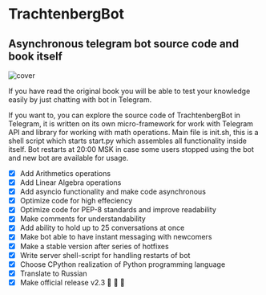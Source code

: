 # TrachtenbergBot
## Asynchronous telegram bot source code and book itself

![cover](https://github.com/vadimfedulov395/trachtenberg-sci/raw/master/cover.jpg)

If you have read the original book you will be able to test your knowledge easily by just chatting with bot in Telegram.

If you want to, you can explore the source code of TrachtenbergBot in Telegram, it is written on its own micro-framework for work with Telegram API and library for working with math operations. Main file is init.sh, this is a shell script which starts start.py which assembles all functionality inside itself. Bot restarts at 20:00 MSK in case some users stopped using the bot and new bot are available for usage.

- [x] Add Arithmetics operations
- [x] Add Linear Algebra operations
- [x] Add asyncio functionality and make code asynchronous
- [x] Optimize code for high effeciency
- [x] Optimize code for PEP-8 standards and improve readability
- [x] Make comments for understandability
- [x] Add ability to hold up to 25 conversations at once
- [x] Make bot able to have instant messaging with newcomers
- [x] Make a stable version after series of hotfixes
- [x] Write server shell-script for handling restarts of bot
- [x] Choose CPython realization of Python programming language
- [x] Translate to Russian
- [x] Make official release v2.3 :tada: :tada: :tada:
